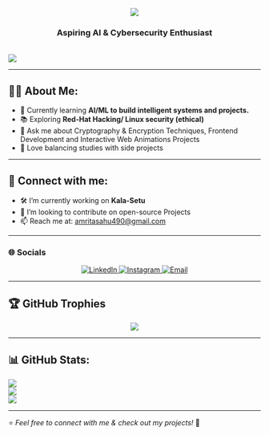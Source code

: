 <p align="center">
  <a href="https://git.io/typing-svg">
    <img src="https://readme-typing-svg.herokuapp.com?font=Monoid&weight=900&size=39&pause=1000&width=600&lines=Hi+there%2C+This+is+Amrita!" />
  </a>
  <br>
  <h3 align="center"> <b>Aspiring AI & Cybersecurity Enthusiast</b> </h3>
  <br>
  <img src="https://komarev.com/ghpvc/?username=Amritasahu04&style=flat-square" />
</p>


---

## 👩‍💻 About Me:
- 🌱 Currently learning **AI/ML to build intelligent systems and projects.**  
- 📚 Exploring **Red-Hat Hacking/ Linux security (ethical)**
- 💬 Ask me about Cryptography & Encryption Techniques, Frontend Development and Interactive Web Animations Projects 
- 🧩 Love balancing studies with side projects  

---

## 🔗 Connect with me:
- 🛠️ I’m currently working on **Kala-Setu**  
- 🤝 I’m looking to contribute on open-source Projects    
- 📫 Reach me at: [amritasahu490@gmail.com](mailto:amritasahu490@gmail.com)  

---
### 🌐 Socials

<p align="center">
  <a href="https://www.linkedin.com/in/amrita-sahu-5947aa2a3/">
    <img src="https://img.shields.io/badge/LinkedIn-%230077B5.svg?logo=linkedin&logoColor=white" alt="LinkedIn" />
  </a>
  <a href="https://www.instagram.com/amritaaa._.s">
    <img src="https://img.shields.io/badge/Instagram-%23E4405F.svg?logo=Instagram&logoColor=white" alt="Instagram" />
  </a>
  <a href="mailto:amritasahu490@gmail.com">
    <img src="https://img.shields.io/badge/Email-D14836?logo=gmail&logoColor=white" alt="Email" />
  </a>
</p>

---
## 🏆 GitHub Trophies
<p align="center">
  <img src="https://github-profile-trophy.vercel.app/?username=Amritasahu04&theme=radical&no-frame=true&no-bg=false&margin-w=15" />
</p>


---

## 📊 GitHub Stats:
![](https://github-readme-stats.vercel.app/api?username=Amritasahu04&theme=tokyonight&hide_border=false&include_all_commits=true&count_private=true)  
![](https://github-readme-streak-stats.herokuapp.com/?user=Amritasahu04&theme=tokyonight&hide_border=false)  
![](https://github-readme-stats.vercel.app/api/top-langs/?username=Amritasahu04&theme=tokyonight&hide_border=false&layout=compact)  

---

⭐️ *Feel free to connect with me & check out my projects!* 🚀
  
